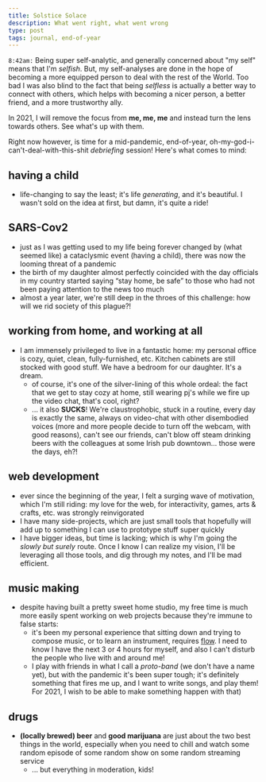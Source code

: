 ```yaml
---
title: Solstice Solace
description: What went right, what went wrong
type: post
tags: journal, end-of-year
---
```


`8:42am:` Being super self-analytic, and generally concerned about "my self" means that I'm *selfish*. But, my self-analyses are done in the hope of becoming a more equipped person to deal with the rest of the World. Too bad I was also blind to the fact that being *selfless* is actually a better way to connect with others, which helps with becoming a nicer person, a better friend, and a more trustworthy ally.

In 2021, I will remove the focus from **me, me, me** and instead turn the lens towards others. See what's up with them.

Right now however, is time for a mid-pandemic, end-of-year, oh-my-god-i-can't-deal-with-this-shit *debriefing* session! Here's what comes to mind:

## having a child

- life-changing to say the least; it's life *generating*, and it's beautiful. I wasn't sold on the idea at first, but damn, it's quite a ride!

## SARS-Cov2

- just as I was getting used to my life being forever changed by (what seemed like) a cataclysmic event (having a child), there was now the looming threat of a pandemic
- the birth of my daughter almost perfectly coincided with the day officials in my country started saying “stay home, be safe” to those who had not been paying attention to the news too much
- almost a year later, we're still deep in the throes of this challenge: how will we rid society of this plague?!

## working from home, and working at all

- I am immensely privileged to live in a fantastic home: my personal office is cozy, quiet, clean, fully-furnished, etc. Kitchen cabinets are still stocked with good stuff. We have a bedroom for our daughter. It's a dream.
  - of course, it's one of the silver-lining of this whole ordeal: the fact that we get to stay cozy at home, still wearing pj's while we fire up the video chat, that's cool, right?
  - ... it also **SUCKS**! We're claustrophobic, stuck in a routine, every day is exactly the same, always on video-chat with other disembodied voices (more and more people decide to turn off the webcam, with good reasons), can't see our friends, can't blow off steam drinking beers with the colleagues at some Irish pub downtown... those were the days, eh?!

## web development

- ever since the beginning of the year, I felt a surging wave of motivation, which I'm still riding: my love for the web, for interactivity, games, arts & crafts, etc. was strongly reinvigorated
- I have many side-projects, which are just small tools that hopefully will add up to something I can use to prototype stuff super quickly
- I have bigger ideas, but time is lacking; which is why I'm going the *slowly but surely* route. Once I know I can realize my vision, I'll be leveraging all those tools, and dig through my notes, and I'll be mad efficient.

## music making

- despite having built a pretty sweet home studio, my free time is much more easily spent working on web projects because they're immune to false starts:
  - it's been my personal experience that sitting down and trying to compose music, or to learn an instrument, requires [flow](https://en.wikipedia.org/wiki/Flow_(psychology)). I need to know I have the next 3 or 4 hours for myself, and also I can't disturb the people who live with and around me!
  - I play with friends in what I call a *proto-band* (we don't have a name yet), but with the pandemic it's been super tough; it's definitely something that fires me up, and I want to write songs, and play them! For 2021, I wish to be able to make something happen with that)

## drugs

- **(locally brewed) beer** and **good marijuana** are just about the two best things in the world, especially when you need to chill and watch some random episode of some random show on some random streaming service
  - ... but everything in moderation, kids!
